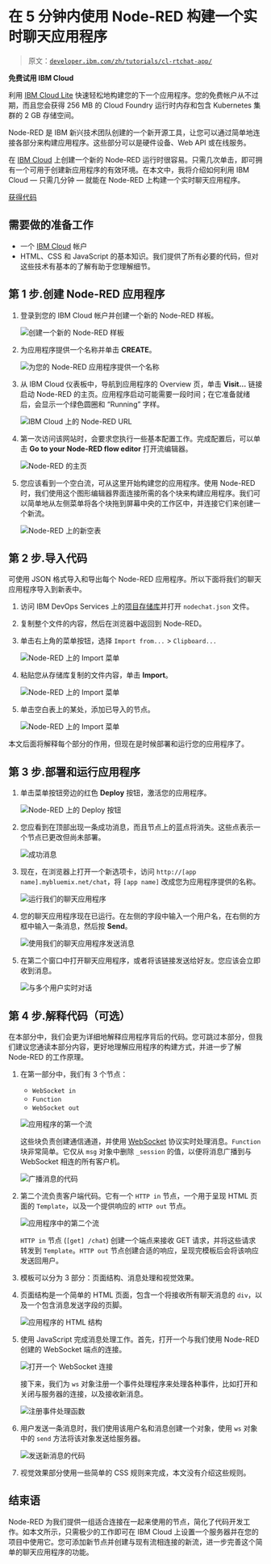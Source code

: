 # 在 5 分钟内使用 Node-RED 构建一个实时聊天应用程序

> 原文：[`developer.ibm.com/zh/tutorials/cl-rtchat-app/`](https://developer.ibm.com/zh/tutorials/cl-rtchat-app/)

**免费试用 IBM Cloud**

利用 [IBM Cloud Lite](https://cloud.ibm.com/registration?cm_sp=ibmdev-_-developer-tutorials-_-cloudreg) 快速轻松地构建您的下一个应用程序。您的免费帐户从不过期，而且您会获得 256 MB 的 Cloud Foundry 运行时内存和包含 Kubernetes 集群的 2 GB 存储空间。

Node-RED 是 IBM 新兴技术团队创建的一个新开源工具，让您可以通过简单地连接各部分来构建应用程序。这些部分可以是硬件设备、Web API 或在线服务。

在 [IBM Cloud](https://cloud.ibm.com/?cm_sp=ibmdev-_-developer-tutorials-_-cloudreg) 上创建一个新的 Node-RED 运行时很容易。只需几次单击，即可拥有一个可用于创建新应用程序的有效环境。在本文中，我将介绍如何利用 IBM Cloud — 只需几分钟 — 就能在 Node-RED 上构建一个实时聊天应用程序。

[获得代码](https://git.ng.bluemix.net/laoqui/nodechat)

## 需要做的准备工作

*   一个 [IBM Cloud](https://cloud.ibm.com/registration?cm_sp=ibmdev-_-developer-tutorials-_-cloudreg) 帐户
*   HTML、CSS 和 JavaScript 的基本知识。我们提供了所有必要的代码，但对这些技术有基本的了解有助于您理解细节。

## 第 1 步.创建 Node-RED 应用程序

1.  登录到您的 IBM Cloud 帐户并创建一个新的 Node-RED 样板。

    ![创建一个新的 Node-RED 样板](img/107a193b5de2b523d86ec01531cba2e5.png)

2.  为应用程序提供一个名称并单击 **CREATE**。

    ![为您的 Node-RED 应用程序提供一个名称](img/ade073995d4d03ef4a8a404dfb599719.png)

3.  从 IBM Cloud 仪表板中，导航到应用程序的 Overview 页，单击 **Visit…** 链接启动 Node-RED 的主页。应用程序启动可能需要一段时间；在它准备就绪后，会显示一个绿色圆圈和 “Running” 字样。

    ![IBM Cloud 上的 Node-RED URL](img/795c24f77d9bc6d87be7560e746a0e7c.png)

4.  第一次访问该网站时，会要求您执行一些基本配置工作。完成配置后，可以单击 **Go to your Node-RED flow editor** 打开流编辑器。

    ![Node-RED 的主页](img/2d37836ed384c5c1950e12133ffba8da.png)

5.  您应该看到一个空白流，可从这里开始构建您的应用程序。使用 Node-RED 时，我们使用这个图形编辑器界面连接所需的各个块来构建应用程序。我们可以简单地从左侧菜单将各个块拖到屏幕中央的工作区中，并连接它们来创建一个新流。

    ![Node-RED 上的新空表](img/9a49cef953ef5ff2c7765b2de54a9c8e.png)

## 第 2 步.导入代码

可使用 JSON 格式导入和导出每个 Node-RED 应用程序。所以下面将我们的聊天应用程序导入到新表中。

1.  访问 IBM DevOps Services 上的[项目存储库](https://git.ng.bluemix.net/laoqui/nodechat)并打开 `nodechat.json` 文件。
2.  复制整个文件的内容，然后在浏览器中返回到 Node-RED。
3.  单击右上角的菜单按钮，选择 `Import from...` > `Clipboard...`

    ![Node-RED 上的 Import 菜单](img/0de317788103000ac439da8736b69a42.png)

4.  粘贴您从存储库复制的文件内容，单击 **Import**。

    ![Node-RED 上的 Import 菜单](img/e4617acd2dae873d0a5c9f6c1e8de000.png)

5.  单击空白表上的某处，添加已导入的节点。

    ![Node-RED 上的 Import 菜单](img/30c4517587a1a752c2cf2bc7eca75331.png)

本文后面将解释每个部分的作用，但现在是时候部署和运行您的应用程序了。

## 第 3 步.部署和运行应用程序

1.  单击菜单按钮旁边的红色 **Deploy** 按钮，激活您的应用程序。

    ![Node-RED 上的 Deploy 按钮](img/9861b63166caf59d1f923427266d5ac9.png)

2.  您应看到在顶部出现一条成功消息，而且节点上的蓝点将消失。这些点表示一个节点已更改但尚未部署。

    ![成功消息](img/6acdc6e2baca5d52b7529c979ba0be6f.png)

3.  现在，在浏览器上打开一个新选项卡，访问 `http://[app name].mybluemix.net/chat`，将 `[app name]` 改成您为应用程序提供的名称。

    ![运行我们的聊天应用程序](img/829468cd37bf845559c0e928f36c1178.png)

4.  您的聊天应用程序现在已运行。在左侧的字段中输入一个用户名，在右侧的方框中输入一条消息，然后按 **Send**。

    ![使用我们的聊天应用程序发送消息](img/d14c13241df9ce5eb25a935c6fa85ea1.png)

5.  在第二个窗口中打开聊天应用程序，或者将该链接发送给好友。您应该会立即收到消息。

    ![与多个用户实时对话](img/71457f4171a900955d00f4edce06bdea.png)

## 第 4 步.解释代码（可选）

在本部分中，我们会更为详细地解释应用程序背后的代码。您可跳过本部分，但我们建议您通读本部分内容，更好地理解应用程序的构建方式，并进一步了解 Node-RED 的工作原理。

1.  在第一部分中，我们有 3 个节点：

    *   `WebSocket in`
    *   `Function`
    *   `WebSocket out`

    ![应用程序的第一个流](img/5eb814ae7e7b1e63c6b39965c2fccedf.png)

    这些块负责创建通信通道，并使用 [WebSocket](http://www.websocket.org/) 协议实时处理消息。`Function` 块非常简单。它仅从 `msg` 对象中删除 `_session` 的值，以便将消息广播到与 WebSocket 相连的所有客户机。

    ![广播消息的代码](img/6e09fe37215b1df8f872c4679ac06519.png)

2.  第二个流负责客户端代码。它有一个 `HTTP in` 节点，一个用于呈现 HTML 页面的 `Template`，以及一个提供响应的 `HTTP out` 节点。

    ![应用程序中的第二个流](img/3ca955add0b8da5374aec3fd556f6850.png)

    `HTTP in` 节点 (`[get] /chat`) 创建一个端点来接收 GET 请求，并将这些请求转发到 `Template`。`HTTP out` 节点创建合适的响应，呈现完模板后会将该响应发送回用户。

3.  模板可以分为 3 部分：页面结构、消息处理和视觉效果。
4.  页面结构是一个简单的 HTML 页面，包含一个将接收所有聊天消息的 `div`，以及一个包含消息发送字段的页脚。

    ![应用程序的 HTML 结构](img/5a565fdc69019ec756b5c2cde8f10ad5.png)

5.  使用 JavaScript 完成消息处理工作。首先，打开一个与我们使用 Node-RED 创建的 WebSocket 端点的连接。

    ![打开一个 WebSocket 连接](img/152cbe5f152bd08f481425040db90a84.png)

    接下来，我们为 `ws` 对象注册一个事件处理程序来处理各种事件，比如打开和关闭与服务器的连接，以及接收新消息。

    ![注册事件处理函数](img/c11f28d405f5b147fcd25ce73874cbfb.png)

6.  用户发送一条消息时，我们使用该用户名和消息创建一个对象，使用 `ws` 对象中的 `send` 方法将该对象发送给服务器。

    ![发送新消息的代码](img/ebf972a93f4d687c32d58c1ef31e9632.png)

7.  视觉效果部分使用一些简单的 CSS 规则来完成，本文没有介绍这些规则。

## 结束语

Node-RED 为我们提供一组适合连接在一起来使用的节点，简化了代码开发工作。如本文所示，只需极少的工作即可在 IBM Cloud 上设置一个服务器并在您的项目中使用它。您可添加新节点并创建与现有流相连接的新流，进一步完善这个简单的聊天应用程序的功能。